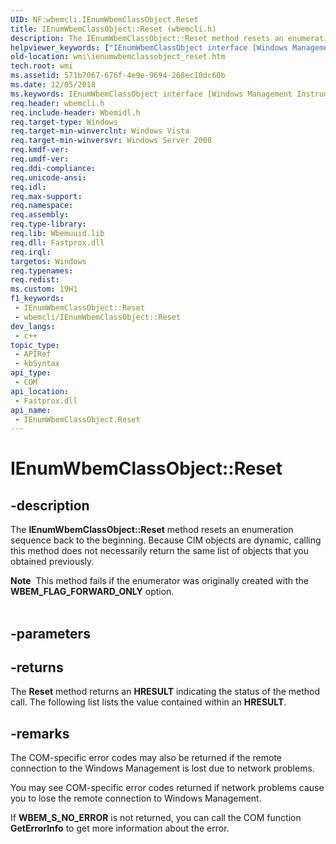 ```yaml
---
UID: NF:wbemcli.IEnumWbemClassObject.Reset
title: IEnumWbemClassObject::Reset (wbemcli.h)
description: The IEnumWbemClassObject::Reset method resets an enumeration sequence back to the beginning. Because CIM objects are dynamic, calling this method does not necessarily return the same list of objects that you obtained previously.
helpviewer_keywords: ["IEnumWbemClassObject interface [Windows Management Instrumentation]","Reset method","IEnumWbemClassObject.Reset","IEnumWbemClassObject::Reset","Reset","Reset method [Windows Management Instrumentation]","Reset method [Windows Management Instrumentation]","IEnumWbemClassObject interface","_hmm_ienumwbemclassobject_reset","wbemcli/IEnumWbemClassObject::Reset","wmi.ienumwbemclassobject_reset"]
old-location: wmi\ienumwbemclassobject_reset.htm
tech.root: wmi
ms.assetid: 571b7067-676f-4e9e-9694-268ec10dc60b
ms.date: 12/05/2018
ms.keywords: IEnumWbemClassObject interface [Windows Management Instrumentation],Reset method, IEnumWbemClassObject.Reset, IEnumWbemClassObject::Reset, Reset, Reset method [Windows Management Instrumentation], Reset method [Windows Management Instrumentation],IEnumWbemClassObject interface, _hmm_ienumwbemclassobject_reset, wbemcli/IEnumWbemClassObject::Reset, wmi.ienumwbemclassobject_reset
req.header: wbemcli.h
req.include-header: Wbemidl.h
req.target-type: Windows
req.target-min-winverclnt: Windows Vista
req.target-min-winversvr: Windows Server 2008
req.kmdf-ver: 
req.umdf-ver: 
req.ddi-compliance: 
req.unicode-ansi: 
req.idl: 
req.max-support: 
req.namespace: 
req.assembly: 
req.type-library: 
req.lib: Wbemuuid.lib
req.dll: Fastprox.dll
req.irql: 
targetos: Windows
req.typenames: 
req.redist: 
ms.custom: 19H1
f1_keywords:
 - IEnumWbemClassObject::Reset
 - wbemcli/IEnumWbemClassObject::Reset
dev_langs:
 - c++
topic_type:
 - APIRef
 - kbSyntax
api_type:
 - COM
api_location:
 - Fastprox.dll
api_name:
 - IEnumWbemClassObject.Reset
---
```


# IEnumWbemClassObject::Reset


## -description

The 
<b>IEnumWbemClassObject::Reset</b> method resets an enumeration sequence back to the beginning. Because CIM objects are dynamic, calling this method does not necessarily return the same list of objects that you obtained previously.
<div class="alert"><b>Note</b>  This method fails if the enumerator was originally created with the <b>WBEM_FLAG_FORWARD_ONLY</b> option.</div><div> </div>

## -parameters

## -returns

The 
<b>Reset</b> method returns an <b>HRESULT</b> indicating the status of the method call. The following list lists the value contained within an <b>HRESULT</b>.

## -remarks

The COM-specific error codes may also be returned if the remote connection to the Windows Management is lost due to network problems.

You may see COM-specific error codes returned if network problems cause you to lose the remote connection to Windows Management.

If <b>WBEM_S_NO_ERROR</b> is not returned, you can call the COM function <b>GetErrorInfo</b> to get  more information about the error.

